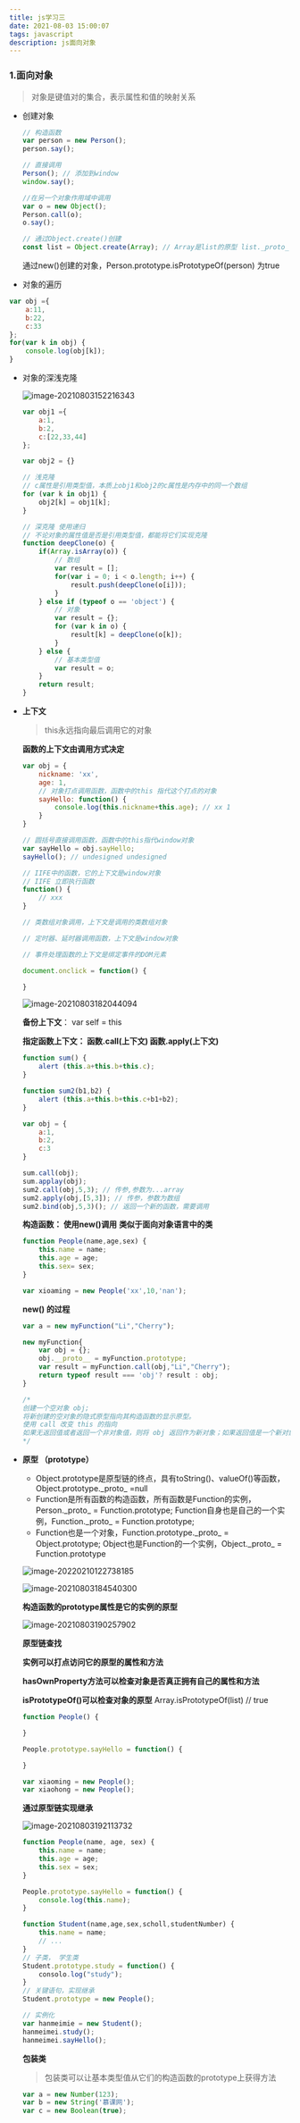 ```yaml
---
title: js学习三
date: 2021-08-03 15:00:07
tags: javascript
description: js面向对象
---
```


### 1.面向对象

> 对象是键值对的集合，表示属性和值的映射关系

- 创建对象
  
  ```js
  // 构造函数
  var person = new Person();
  person.say(); 
  
  // 直接调用
  Person(); // 添加到window
  window.say();
  
  //在另一个对象作用域中调用
  var o = new Object();
  Person.call(o);
  o.say();
  
  // 通过Object.create()创建
  const list = Object.create(Array); // Array是list的原型 list._proto_ = Array.prototype
  ```
  
  通过new()创建的对象，Person.prototype.isPrototypeOf(person) 为true

- 对象的遍历

```javascript
var obj ={
    a:11,
    b:22,
    c:33
};
for(var k in obj) {
    console.log(obj[k]);
}
```

- 对象的深浅克隆
  
  ![image-20210803152216343](https://picture-1305610595.cos.ap-guangzhou.myqcloud.com/202206041454094.png)
  
  ```javascript
  var obj1 ={
      a:1,
      b:2,
      c:[22,33,44]
  };
  
  var obj2 = {}
  
  // 浅克隆
  // c属性是引用类型值，本质上obj1和obj2的c属性是内存中的同一个数组
  for (var k in obj1) {
      obj2[k] = obj1[k];
  }
  
  // 深克隆 使用递归
  // 不论对象的属性值是否是引用类型值，都能将它们实现克隆
  function deepClone(o) {
      if(Array.isArray(o)) {
          // 数组
          var result = [];
          for(var i = 0; i < o.length; i++) {
              result.push(deepClone(o[i]));
          }
      } else if (typeof o == 'object') {
          // 对象
          var result = {};
          for (var k in o) {
              result[k] = deepClone(o[k]);
          }
      } else {
          // 基本类型值
          var result = o;
      }
      return result;
  }
  ```

- **上下文**
  
  > this永远指向最后调用它的对象
  
  **函数的上下文由调用方式决定**
  
  ```javascript
  var obj = {
      nickname: 'xx',
      age: 1,
      // 对象打点调用函数，函数中的this 指代这个打点的对象
      sayHello: function() {
          console.log(this.nickname+this.age); // xx 1
      }
  }
  
  // 圆括号直接调用函数，函数中的this指代window对象
  var sayHello = obj.sayHello;
  sayHello(); // undesigned undesigned
  
  // IIFE中的函数，它的上下文是window对象
  // IIFE 立即执行函数
  function() {
      // xxx
  }
  
  // 类数组对象调用，上下文是调用的类数组对象
  
  // 定时器、延时器调用函数，上下文是window对象
  
  // 事件处理函数的上下文是绑定事件的DOM元素
  
  document.onclick = function() {
  
  }
  ```
  
  ![image-20210803182044094](https://picture-1305610595.cos.ap-guangzhou.myqcloud.com/202206041454095.png)
  
  **备份上下文**： var self = this
  
  **指定函数上下文： 函数.call(上下文)   函数.apply(上下文)**
  
  ```javascript
  function sum() {
      alert (this.a+this.b+this.c);
  }
  
  function sum2(b1,b2) {
      alert (this.a+this.b+this.c+b1+b2);
  }
  
  var obj = {
      a:1,
      b:2,
      c:3
  }
  
  sum.call(obj);
  sum.applay(obj);
  sum2.call(obj,5,3); // 传参,参数为...array
  sum2.apply(obj,[5,3]); // 传参，参数为数组
  sum2.bind(obj,5,3)(); // 返回一个新的函数，需要调用
  ```
  
  **构造函数： 使用new()调用**   **类似于面向对象语言中的类**
  
  ```javascript
  function People(name,age,sex) {
      this.name = name;
      this.age = age;
      this.sex= sex;
  }
  
  var xioaming = new People('xx',10,'nan');
  ```
  
  **new() 的过程**
  
  ```javascript
  var a = new myFunction("Li","Cherry");
  
  new myFunction{
      var obj = {};
      obj.__proto__ = myFunction.prototype;
      var result = myFunction.call(obj,"Li","Cherry");
      return typeof result === 'obj'? result : obj;
  }
  
  /*
  创建一个空对象 obj;
  将新创建的空对象的隐式原型指向其构造函数的显示原型。
  使用 call 改变 this 的指向
  如果无返回值或者返回一个非对象值，则将 obj 返回作为新对象；如果返回值是一个新对象的话那么直接直接返回该对象。
  */
  ```

- **原型 （prototype）**
  
  - Object.prototype是原型链的终点，具有toString()、valueOf()等函数，Object.prototype.\_proto\_ =null
  - Function是所有函数的构造函数，所有函数是Function的实例，Person.\_proto\_ = Function.prototype; Function自身也是自己的一个实例，Function.\_proto_ = Function.prototype; 
  - Function也是一个对象，Function.prototype.\_proto_ = Object.prototype; Object也是Function的一个实例，Object.\_proto_ = Function.prototype
  
  ![image-20220210122738185](https://picture-1305610595.cos.ap-guangzhou.myqcloud.com/202206041454096.png)
  
  ![image-20210803184540300](https://picture-1305610595.cos.ap-guangzhou.myqcloud.com/202206041454097.png)
  
  **构造函数的prototype属性是它的实例的原型**
  
  ![image-20210803190257902](https://picture-1305610595.cos.ap-guangzhou.myqcloud.com/202206041454098.png)
  
  **原型链查找**
  
  **实例可以打点访问它的原型的属性和方法**
  
  **hasOwnProperty方法可以检查对象是否真正拥有自己的属性和方法**
  
  **isPrototypeOf()可以检查对象的原型** Array.isPrototypeOf(list) // true
  
  ```javascript
  function People() {
  
  }
  
  People.prototype.sayHello = function() {
  
  }
  
  var xiaoming = new People();
  var xiaohong = new People();
  ```
  
  **通过原型链实现继承**
  
  ![image-20210803192113732](https://picture-1305610595.cos.ap-guangzhou.myqcloud.com/202206041454099.png)
  
  ```javascript
  function People(name, age, sex) {
      this.name = name;
      this.age = age;
      this.sex = sex;
  }
  
  People.prototype.sayHello = function() {
      console.log(this.name);
  }
  
  function Student(name,age,sex,scholl,studentNumber) {
      this.name = name;
      // ...
  }
  // 子类， 学生类
  Student.prototype.study = function() {
      consolo.log("study");
  }
  // 关键语句，实现继承
  Student.prototype = new People();
  
  // 实例化
  var hanmeimie = new Student();
  hanmeimei.study();
  hanmeimei.sayHello();
  ```
  
  **包装类**
  
  > 包装类可以让基本类型值从它们的构造函数的prototype上获得方法
  
  ```javascript
  var a = new Number(123);
  var b = new String('慕课网');
  var c = new Boolean(true);
  ```